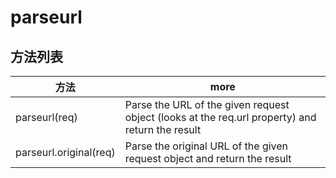 # parseurl

## 方法列表

方法                     | more
---------------------- | -----------------------------------------------------------------------------------------------
parseurl(req)          | Parse the URL of the given request object (looks at the req.url property) and return the result
parseurl.original(req) | Parse the original URL of the given request object and return the result
